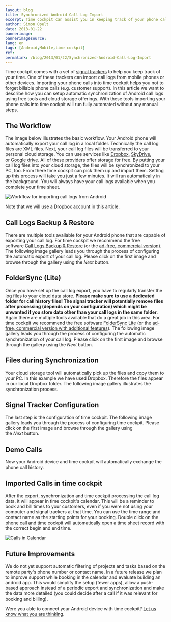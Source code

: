 ```yaml
---
layout: blog
title: Synchronized Android Call Log Import
excerpt: Time cockpit can assist you in keeping track of your phone calls. By using two simple and free apps you can set up automatic synchronization from your Android phone, to cloud storage, to your desktop and into time cockpit.
author: Simon Opelt
date: 2013-01-22
bannerimage: 
bannerimagesource: 
lang: en
tags: [Android,Mobile,time cockpit]
ref: 
permalink: /blog/2013/01/22/Synchronized-Android-Call-Log-Import
---
```


<p>Time cockpit comes with a set of <a href="http://help.timecockpit.com/?topic=html/bc84a014-edce-4c69-98a8-c6a7774b138c.htm" target="_blank">signal trackers</a> to help you keep track of your time. One of these trackers can import call logs from mobile phones or other devices. Importing your phone calls into time cockpit helps you not to forget billable phone calls (e.g. customer support). In this article we want to describe how you can setup automatic synchronization of Android call logs using free tools and cloud storage offerings. With these tools importing your phone calls into time cockpit will run fully automated without any manual steps.</p><h2>The Workflow</h2><p>The image below illustrates the basic workflow. Your Android phone will automatically export your call log in a local folder. Technically the call log files are XML files. Next, your call log files will be transferred to your personal cloud storage. You can use services like <a href="http://www.dropbox.com" target="_blank">Dropbox</a>, <a href="http://www.skydrive.com" target="_blank">SkyDrive</a>, or <a href="http://drive.google.com" target="_blank">Google drive</a>. All of these providers offer storage for free. By putting your call log files into your cloud storage, the files will be synchronized to your PC, too. From there time cockpit can pick them up and import them. Setting up this process will take you just a few minutes. It will run automatically in the background. You will always have your call logs available when you complete your time sheet.</p><p>
  <img src="{{site.baseurl}}/content/images/blog/2013/01/AndroidImportWorkflow.png" alt="Workflow for importing call logs from Android" />
</p><p>Note that we will use a <a href="https://www.dropbox.com" target="_blank">Dropbox</a> account in this article.</p><h2>Call Logs Backup &amp; Restore</h2><p>There are multiple tools available for your Android phone that are capable of exporting your call log. For time cockpit we recommend the free software <a href="https://play.google.com/store/apps/details?id=com.riteshsahu.CallLogBackupRestore" target="_blank">Call Logs Backup &amp; Restore</a> (or the <a href="https://play.google.com/store/apps/details?id=com.riteshsahu.CallLogBackupRestorePro" target="_blank">ad-free, commercial version</a>). The following image gallery leads you through the process of configuring the automatic export of your call log. Please click on the first image and browse through the gallery using the <em>Next</em> button.</p><function name="Composite.Media.ImageGallery.Slimbox2">
  <param name="MediaFolder" value="MediaArchive:ed57fd1c-010e-49de-b46f-2ff25ba1a3a6" />
  <param name="ThumbnailMaxWidth" value="100" />
  <param name="ThumbnailMaxHeight" value="100" />
  <param name="AutoSquareThumbnails" value="True" />
</function><h2>FolderSync (Lite)</h2><p>Once you have set up the call log export, you have to regularly transfer the log files to your cloud data store. <strong>Please make sure to use a dedicated folder for call history files! The signal tracker will potentially remove files after processing (depends on your configuration) which might be unwanted if you store data other than your call logs in the same folder.</strong> Again there are multiple tools available that do a great job in this area. For time cockpit we recommend the free software <a href="https://play.google.com/store/apps/details?id=dk.tacit.android.foldersync.lite" target="_blank">FolderSync Lite</a> (or the <a href="https://play.google.com/store/apps/details?id=dk.tacit.android.foldersync.full" target="_blank">ad-free, commercial version with additional features</a>). The following image gallery leads you through the process of configuring the automatic synchronization of your call log. Please click on the first image and browse through the gallery using the <em>Next</em> button.</p><function name="Composite.Media.ImageGallery.Slimbox2">
  <param name="MediaFolder" value="MediaArchive:c906f71b-5705-47b0-ac91-a5aae5db4764" />
  <param name="ThumbnailMaxWidth" value="100" />
  <param name="ThumbnailMaxHeight" value="100" />
  <param name="AutoSquareThumbnails" value="True" />
</function><h2>Files during Synchronization</h2><p>Your cloud storage tool will automatically pick up the files and copy them to your PC. In this example we have used Dropbox. Therefore the files appear in our local Dropbox folder. The following image gallery illustrates the synchronization process.</p><function name="Composite.Media.ImageGallery.Slimbox2">
  <param name="MediaFolder" value="MediaArchive:803cdf5e-f9d4-4c61-b30b-191e66a58538" />
  <param name="ThumbnailMaxWidth" value="100" />
  <param name="ThumbnailMaxHeight" value="100" />
  <param name="AutoSquareThumbnails" value="True" />
</function><h2>Signal Tracker Configuration</h2><p>The last step is the configuration of time cockpit. The following image gallery leads you through the process of configuring time cockpit. Please click on the first image and browse through the gallery using the <em>Next</em> button.</p><function name="Composite.Media.ImageGallery.Slimbox2">
  <param name="MediaFolder" value="MediaArchive:f6d3e171-cab1-4a89-b50b-c18cc40b68ad" />
  <param name="ThumbnailMaxWidth" value="100" />
  <param name="ThumbnailMaxHeight" value="100" />
  <param name="AutoSquareThumbnails" value="True" />
</function><h2>Demo Calls</h2><p>Now your Android device and time cockpit will automatically exchange the phone call history.</p><function name="Composite.Media.ImageGallery.Slimbox2">
  <param name="MediaFolder" value="MediaArchive:68298f19-1d82-4c46-bbd9-291f98314849" />
  <param name="ThumbnailMaxWidth" value="100" />
  <param name="ThumbnailMaxHeight" value="100" />
  <param name="AutoSquareThumbnails" value="True" />
</function><h2>Imported Calls in time cockpit</h2><p>After the export, synchronization and time cockpit processing the call log data, it will appear in time cockpit's calendar. This will be a reminder to book and bill times to your customers, even if you were not using your computer and signal trackers at that time. You can use the time range and contact name as the starting points for your booking. Double click on the phone call and time cockpit will automatically open a time sheet record with the correct begin and end time.</p><p>
  <img src="{{site.baseurl}}/content/images/blog/2012/12/calllog/Calendar" alt="Calls in Calendar" title="Calls in Calendar" />
</p><h2>Future Improvements</h2><p>We do not yet support automatic filtering of projects and tasks based on the remote party's phone number or contact name. In a future release we plan to improve support while booking in the calendar and evaluate building an android app. This would simplify the setup (fewer apps), allow a push-based approach instead of a periodic export and synchronization and make the data more detailed (you could decide after a call if it was relevant for booking and billing).</p><p>Were you able to connect your Android device with time cockpit? <a href="{{site.baseurl}}/help-support/contact-us/">Let us know what you are thinking</a>.</p>